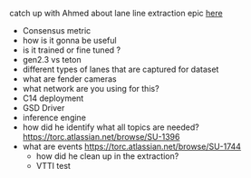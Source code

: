 catch up with Ahmed about lane line extraction epic
[here](https://torc.atlassian.net/browse/SU-67)


- Consensus metric 
- how is it gonna be useful
- is it trained or fine tuned ?
- gen2.3 vs teton
- different types of lanes that are captured for dataset
- what are fender cameras
- what network are you using for this? 
- C14 deployment 
- GSD Driver
- inference engine
- how did he identify what all topics are needed? https://torc.atlassian.net/browse/SU-1396
- what are events https://torc.atlassian.net/browse/SU-1744
	- how did he clean up in the extraction? 
	- VTTI test
